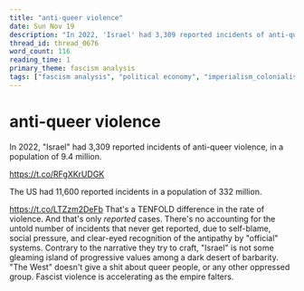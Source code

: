 ```yaml
---
title: "anti-queer violence"
date: Sun Nov 19
description: "In 2022, 'Israel' had 3,309 reported incidents of anti-queer violence, in a population of 9.4 million."
thread_id: thread_0676
word_count: 116
reading_time: 1
primary_theme: fascism analysis
tags: ["fascism analysis", "political economy", "imperialism_colonialism"]
---
```


# anti-queer violence

In 2022, "Israel" had 3,309 reported incidents of anti-queer violence, in a population of 9.4 million.

https://t.co/RFgXKrUDGK

The US had 11,600 reported incidents in a population of 332 million.

https://t.co/LTZzm2DeFb That's a TENFOLD difference in the rate of violence. And that's only *reported* cases. There's no accounting for the untold number of incidents that never get reported, due to self-blame, social pressure, and clear-eyed recognition of the antipathy by "official" systems. Contrary to the narrative they try to craft, "Israel" is not some gleaming island of progressive values among a dark desert of barbarity. "The West" doesn't give a shit about queer people, or any other oppressed group. Fascist violence is accelerating as the empire falters.